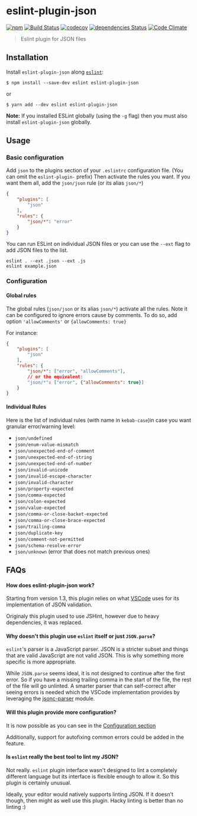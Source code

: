 # eslint-plugin-json

[![npm](https://img.shields.io/npm/v/eslint-plugin-json.svg)](https://www.npmjs.com/package/eslint-plugin-json)
[![Build Status](https://travis-ci.org/azeemba/eslint-plugin-json.svg)](https://travis-ci.org/azeemba/eslint-plugin-json)
[![codecov](https://codecov.io/gh/azeemba/eslint-plugin-json/branch/master/graph/badge.svg)](https://codecov.io/gh/azeemba/eslint-plugin-json)
[![dependencies Status](https://david-dm.org/azeemba/eslint-plugin-json/master/status.svg)](https://david-dm.org/adrieankhisbe/eslint-plugin-json/master)
[![Code Climate](https://codeclimate.com/github/azeemba/eslint-plugin-json/badges/gpa.svg)](https://codeclimate.com/github/azeemba/eslint-plugin-json)

> Eslint plugin for JSON files

## Installation

Install `eslint-plugin-json` along [`eslint`](http://eslint.org):

```shell
$ npm install --save-dev eslint eslint-plugin-json
```

or

```shell
$ yarn add --dev eslint eslint-plugin-json
```

**Note:** If you installed ESLint globally (using the `-g` flag) then you must also install `eslint-plugin-json` globally.

## Usage

### Basic configuration

Add `json` to the plugins section of your `.eslintrc` configuration file. (You can omit the `eslint-plugin-` prefix)
Then activate the rules you want. If you want them all, add the `json/json` rule (or its alias `json/*`)

```json
{
    "plugins": [
        "json"
    ],
    "rules": {
        "json/*": "error"
    }
}
```

You can run ESLint on individual JSON files or you can use the `--ext` flag to add JSON files to the list.

```
eslint . --ext .json --ext .js
eslint example.json
```

### Configuration
#### Global rules
The global rules (`json/json` or its alias `json/*`) activate all the rules.
Note it can be configured to ignore errors cause by comments.
To do so, add option `'allowComments'` or `{allowComments: true}`

For instance:
```json
{
    "plugins": [
        "json"
    ],
    "rules": {
        "json/*": ["error", "allowComments"],
        // or the equivalent:
        "json/*": ["error", {"allowComments": true}]
    }
}
```

#### Individual Rules
Here is the list of individual rules (with name in `kebab-case`)in case you want granular error/warning level:
- `json/undefined`
- `json/enum-value-mismatch`
- `json/unexpected-end-of-comment`
- `json/unexpected-end-of-string`
- `json/unexpected-end-of-number`
- `json/invalid-unicode`
- `json/invalid-escape-character`
- `json/invalid-character`
- `json/property-expected`
- `json/comma-expected`
- `json/colon-expected`
- `json/value-expected`
- `json/comma-or-close-backet-expected`
- `json/comma-or-close-brace-expected`
- `json/trailing-comma`
- `json/duplicate-key`
- `json/comment-not-permitted`
- `json/schema-resolve-error`
- `json/unknown` (error that does not match previous ones)

## FAQs


#### How does eslint-plugin-json work?

Starting from version 1.3, this plugin relies on what [VSCode](https://github.com/Microsoft/vscode-json-languageservice)
uses for its implementation of JSON validation.

Originaly this plugin used to use JSHint, however due to heavy dependencies, it was replaced.

#### Why doesn't this plugin use `eslint` itself or just `JSON.parse`?

`eslint`'s parser is a JavaScript parser. JSON is a stricter subset and things
that are valid JavaScript are not valid JSON. This is why something more specific
is more appropriate.

While `JSON.parse` seems ideal, it is not designed to continue after the first error.
So if you have a missing trailing comma in the start of the file, the rest of the file
will go unlinted. A smarter parser that can self-correct after seeing errors is needed
which the VSCode implementation provides by leveraging the
[jsonc-parser](https://www.npmjs.com/package/jsonc-parser) module.


#### Will this plugin provide more configuration?

It is now possible as you can see in the [Configuration section](#configuration)

Additionally, support for autofixing common errors could be added in the feature.

#### Is `eslint` really the best tool to lint my JSON?

Not really. `eslint` plugin interface wasn't designed to lint a completely different language but
its interface is flexible enough to allow it. So this plugin is certainly unusual.

Ideally, your editor would natively supports linting JSON. If it doesn't though, then might as well
use this plugin. Hacky linting is better than no linting :)
